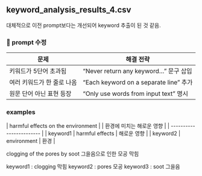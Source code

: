 
## keyword_analysis_results_4.csv
대체적으로 이전 prompt보다는 개선되어 keyword 추출이 된 것 같음.

### 📌 prompt 수정
| 문제              | 해결 전략                                |
| --------------- | ------------------------------------ |
| 키워드가 5단어 초과됨    | “Never return any keyword…” 문구 삽입    |
| 여러 키워드가 한 줄로 나옴 | “Each keyword on a separate line” 추가 |
| 원문 단어 아닌 표현 등장  | “Only use words from input text” 명시  |

### examples
| harmful effects on the environment |
| 환경에 미치는 해로운 영향 |
| ------------------------ |
| keyword1 | harmful effects | 해로운 영향 |
| keyword2 | environment | 환경 |



clogging of the pores by soot
그을음으로 인한 모공 막힘

keyword1 : clogging 막힘
keyword2 : pores 모공
keyword3 : soot 그을음